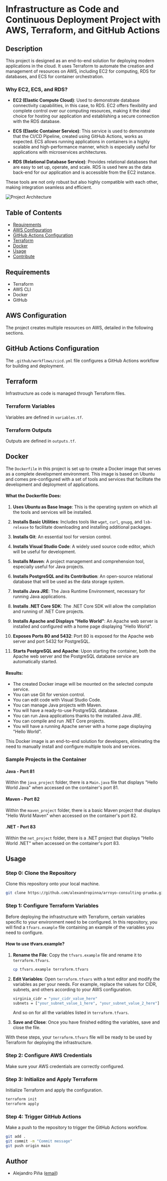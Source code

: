 # Infrastructure as Code and Continuous Deployment Project with AWS, Terraform, and GitHub Actions

## Description

This project is designed as an end-to-end solution for deploying modern applications in the cloud. It uses Terraform to automate the creation and management of resources on AWS, including EC2 for computing, RDS for databases, and ECS for container orchestration.

### Why EC2, ECS, and RDS?

- **EC2 (Elastic Compute Cloud)**: Used to demonstrate database connectivity capabilities, in this case, to RDS. EC2 offers flexibility and complete control over our computing resources, making it the ideal choice for hosting our application and establishing a secure connection with the RDS database.

- **ECS (Elastic Container Service)**: This service is used to demonstrate that the CI/CD Pipeline, created using GitHub Actions, works as expected. ECS allows running applications in containers in a highly scalable and high-performance manner, which is especially useful for applications with microservices architectures.

- **RDS (Relational Database Service)**: Provides relational databases that are easy to set up, operate, and scale. RDS is used here as the data back-end for our application and is accessible from the EC2 instance.

These tools are not only robust but also highly compatible with each other, making integration seamless and efficient.

![Project Architecture](./images/Infra.png)

## Table of Contents

- [Requirements](#requirements)
- [AWS Configuration](#aws-configuration)
- [GitHub Actions Configuration](#github-actions-configuration)
- [Terraform](#terraform)
- [Docker](#docker)
- [Usage](#usage)
- [Contribute](#contribute)

## Requirements

- Terraform
- AWS CLI
- Docker
- GitHub

## AWS Configuration

The project creates multiple resources on AWS, detailed in the following sections.

## GitHub Actions Configuration

The `.github/workflows/cicd.yml` file configures a GitHub Actions workflow for building and deployment.

## Terraform

Infrastructure as code is managed through Terraform files.

### Terraform Variables

Variables are defined in `variables.tf`.

### Terraform Outputs

Outputs are defined in `outputs.tf`.

## Docker

The `Dockerfile` in this project is set up to create a Docker image that serves as a complete development environment. This image is based on Ubuntu and comes pre-configured with a set of tools and services that facilitate the development and deployment of applications.

#### What the Dockerfile Does:

1. **Uses Ubuntu as Base Image**: This is the operating system on which all the tools and services will be installed.

2. **Installs Basic Utilities**: Includes tools like `wget`, `curl`, `gnupg`, and `lsb-release` to facilitate downloading and installing additional packages.

3. **Installs Git**: An essential tool for version control.

4. **Installs Visual Studio Code**: A widely used source code editor, which will be useful for development.

5. **Installs Maven**: A project management and comprehension tool, especially useful for Java projects.

6. **Installs PostgreSQL and its Contribution**: An open-source relational database that will be used as the data storage system.

7. **Installs Java JRE**: The Java Runtime Environment, necessary for running Java applications.

8. **Installs .NET Core SDK**: The .NET Core SDK will allow the compilation and running of .NET Core projects.

9. **Installs Apache and Displays "Hello World"**: An Apache web server is installed and configured with a home page displaying "Hello World".

10. **Exposes Ports 80 and 5432**: Port 80 is exposed for the Apache web server and port 5432 for PostgreSQL.

11. **Starts PostgreSQL and Apache**: Upon starting the container, both the Apache web server and the PostgreSQL database service are automatically started.

#### Results:

- The created Docker image will be mounted on the selected compute service.
- You can use Git for version control.
- You can edit code with Visual Studio Code.
- You can manage Java projects with Maven.
- You will have a ready-to-use PostgreSQL database.
- You can run Java applications thanks to the installed Java JRE.
- You can compile and run .NET Core projects.
- You will have a running Apache server with a home page displaying "Hello World".

This Docker image is an end-to-end solution for developers, eliminating the need to manually install and configure multiple tools and services.

### Sample Projects in the Container

#### Java - Port 81

Within the `java_project` folder, there is a `Main.java` file that displays "Hello World Java" when accessed on the container's port 81.

#### Maven - Port 82

Within the `maven_project` folder, there is a basic Maven project that displays "Hello World Maven" when accessed on the container's port 82.

#### .NET - Port 83

Within the `net_project` folder, there is a .NET project that displays "Hello World .NET" when accessed on the container's port 83.

## Usage

### Step 0: Clone the Repository

Clone this repository onto your local machine.

```bash
git clone https://github.com/alexandropinna/arroyo-consulting-prueba.git
```

### Step 1: Configure Terraform Variables

Before deploying the infrastructure with Terraform, certain variables specific to your environment need to be configured. In this repository, you will find a `tfvars.example` file containing an example of the variables you need to configure.

#### How to use tfvars.example?

1. **Rename the File**: Copy the `tfvars.example` file and rename it to `terraform.tfvars`.

    ```bash
    cp tfvars.example terraform.tfvars
    ```

2. **Edit Variables**: Open `terraform.tfvars` with a text editor and modify the variables as per your needs. For example, replace the values for CIDR, subnets, and others according to your AWS configuration.

    ```bash
    virginia_cidr = "your_cidr_value_here"
    subnets = ["your_subnet_value_1_here", "your_subnet_value_2_here"]
    ```

    And so on for all the variables listed in `terraform.tfvars`.

3. **Save and Close**: Once you have finished editing the variables, save and close the file.

With these steps, your `terraform.tfvars` file will be ready to be used by Terraform for deploying the infrastructure.

### Step 2: Configure AWS Credentials

Make sure your AWS credentials are correctly configured.

### Step 3: Initialize and Apply Terraform

Initialize Terraform and apply the configuration.

```bash
terraform init
terraform apply
```

### Step 4: Trigger GitHub Actions

Make a push to the repository to trigger the GitHub Actions workflow.

```bash
git add .
git commit -m "Commit message"
git push origin main
```

## Author

- Alejandro Piña ([email](mailto:alexander.pinna@protonmail.com))